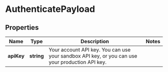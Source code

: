 
# AuthenticatePayload

## Properties

Name | Type | Description | Notes
------------ | ------------- | ------------- | -------------
**apiKey** | **string** | Your account API key. You can use your sandbox API key, or you can use your production API key. | 



